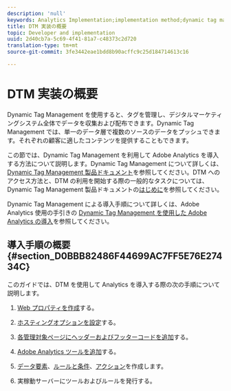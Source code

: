 ```yaml
---
description: 'null'
keywords: Analytics Implementation;implementation method;dynamic tag management;dtm
title: DTM 実装の概要
topic: Developer and implementation
uuid: 2d40cb7a-5c69-4f41-81a7-c48373c2d720
translation-type: tm+mt
source-git-commit: 3fe3442eae1bdd8b90acffc9c25d184714613c16

---
```



# DTM 実装の概要

Dynamic Tag Management を使用すると、タグを管理し、デジタルマーケティングシステム全体でデータを収集および配布できます。Dynamic Tag Management では、単一のデータ層で複数のソースのデータをプッシュできます。それぞれの顧客に適したコンテンツを提供することもできます。

この節では、Dynamic Tag Management を利用して Adobe Analytics を導入する方法について説明します。Dynamic Tag Management について詳しくは、[Dynamic Tag Management 製品ドキュメント](https://docs.adobe.com/content/help/ja-JP/dtm/using/dtm-home.html)を参照してください。DTM へのアクセス方法と、DTM の利用を開始する際の一般的なタスクについては、Dynamic Tag Management 製品ドキュメントの[はじめに](https://docs.adobe.com/content/help/en/dtm/using/getting-started/get-started.html)を参照してください。

Dynamic Tag Management による導入手順について詳しくは、Adobe Analytics 使用の手引きの [Dynamic Tag Management を使用した Adobe Analytics の導入](https://docs.adobe.com/content/help/en/analytics/implementation/other/dtm/dtm-implementation-overview.html)を参照してください。

## 導入手順の概要 {#section_D0BBB82486F44699AC7FF5E76E27434C}

このガイドでは、DTM を使用して Analytics を導入する際の次の手順について説明します。

1. [Web プロパティを作成](/help/implement/other/dtm/t-create-web-property.md)する。
1. [ホスティングオプションを設定](/help/implement/other/dtm/t-configure-hosting.md)する。
1. [各管理対象ページにヘッダーおよびフッターコードを追加](/help/implement/other/dtm/c-headers-footers/t-header-footer-code.md)する。
1. [Adobe Analytics ツールを追加](/help/implement/other/dtm/c-aa-tool/analytics-dtm.md)する。
1. [データ要素](/help/implement/other/dtm/t-data-element.md)、[ルールと条件](/help/implement/other/dtm/c-rules/t-rules-create.md)、[アクション](/help/implement/other/dtm/c-rules/t-rules-actions.md)を作成します。

1. 実稼動サーバーにツールおよびルールを発行する。

